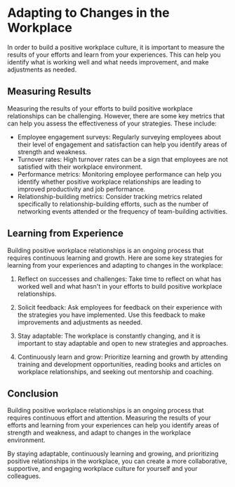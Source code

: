 Adapting to Changes in the Workplace
================================================================================================

In order to build a positive workplace culture, it is important to measure the results of your efforts and learn from your experiences. This can help you identify what is working well and what needs improvement, and make adjustments as needed.

Measuring Results
-----------------

Measuring the results of your efforts to build positive workplace relationships can be challenging. However, there are some key metrics that can help you assess the effectiveness of your strategies. These include:

* Employee engagement surveys: Regularly surveying employees about their level of engagement and satisfaction can help you identify areas of strength and weakness.
* Turnover rates: High turnover rates can be a sign that employees are not satisfied with their workplace environment.
* Performance metrics: Monitoring employee performance can help you identify whether positive workplace relationships are leading to improved productivity and job performance.
* Relationship-building metrics: Consider tracking metrics related specifically to relationship-building efforts, such as the number of networking events attended or the frequency of team-building activities.

Learning from Experience
------------------------

Building positive workplace relationships is an ongoing process that requires continuous learning and growth. Here are some key strategies for learning from your experiences and adapting to changes in the workplace:

1. Reflect on successes and challenges: Take time to reflect on what has worked well and what hasn't in your efforts to build positive workplace relationships.

2. Solicit feedback: Ask employees for feedback on their experience with the strategies you have implemented. Use this feedback to make improvements and adjustments as needed.

3. Stay adaptable: The workplace is constantly changing, and it is important to stay adaptable and open to new strategies and approaches.

4. Continuously learn and grow: Prioritize learning and growth by attending training and development opportunities, reading books and articles on workplace relationships, and seeking out mentorship and coaching.

Conclusion
----------

Building positive workplace relationships is an ongoing process that requires continuous effort and attention. Measuring the results of your efforts and learning from your experiences can help you identify areas of strength and weakness, and adapt to changes in the workplace environment.

By staying adaptable, continuously learning and growing, and prioritizing positive relationships in the workplace, you can create a more collaborative, supportive, and engaging workplace culture for yourself and your colleagues.
